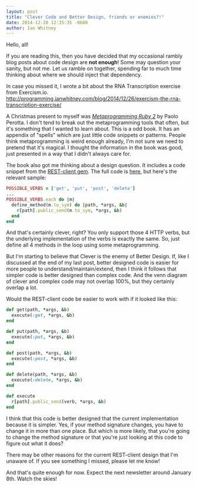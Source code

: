 ```yaml
---
layout: post
title: "Clever Code and Better Design, friends or enemies?!"
date: 2014-12-28 12:35:35 -0600
author: Ian Whitney
---
```


Hello, all!

If you are reading this, then you have decided that my occasional rambly blog posts about code design are **not enough**! Some may question your sanity, but not me. Let us ramble on together, spending far to much time thinking about where we should inject that dependency.

In case you missed it, I wrote a bit about the RNA Transcription exercise from Exercism.io. http://programming.ianwhitney.com/blog/2014/12/26/exercism-the-rna-transcription-exercise/

A Christmas present to myself was [_Metaprogramming Ruby 2_](https://pragprog.com/book/ppmetr2/metaprogramming-ruby-2) by Paolo Perotta. I don't tend to break out the metaprogramming tools that often, but it's something that I wanted to learn about. This is a odd book. It has an appendix of "spells" which are just little code snippets or patterns. People think metaprogramming is weird enough already, I'm not sure we need to pretend that it's magical. I thought the information in the book was good, just presented in a way that I didn't always care for.

The book also got me thinking about a design question. It includes a code snippet from the [REST-client gem](https://github.com/rest-client/rest-client). The full code is [here](https://github.com/rest-client/rest-client/blob/04f1e80a7fdcb319222f74b4a1a1610d41ed2ade/bin/restclient), but here's the relevant sample:

```ruby
POSSIBLE_VERBS = ['get', 'put', 'post', 'delete']
...
POSSIBLE_VERBS.each do |m|
  define_method(m.to_sym) do |path, *args, &b|
    r[path].public_send(m.to_sym, *args, &b)
  end
end
```

And that's certainly clever, right? You only support those 4 HTTP verbs, but the underlying implementation of the verbs is exactly the same. So, just define all 4 methods in the loop using some metaprogramming.

But I'm starting to believe that Clever is the enemy of Better Design. If, like I discussed at the end of my last post, better designed code is easier for more people to understand/maintain/extend, then I think it follows that simpler code is better designed than complex code. And the venn diagram of clever and complex code may not overlap 100%, but they certainly overlap a lot.

Would the REST-client code be easier to work with if it looked like this:

```ruby
def get(path, *args, &b)
  execute(:get, *args, &b)
end

def put(path, *args, &b)
  execute(:put, *args, &b)
end

def post(path, *args, &b)
  execute(:post, *args, &b)
end

def delete(path, *args, &b)
  execute(:delete, *args, &b)
end

def execute
  r[path].public_send(verb, *args, &b)
end
```

I think that this code is better designed that the current implementation because it is simpler. Yes, if your method signature changes, you have to change it in more than one place. But which is more likely, that you're going to change the method signature or that you're just looking at this code to figure out what it does?

There may be other reasons for the current REST-client design that I'm unaware of. If you see something I missed, please let me know!

And that's quite enough for now. Expect the next newsletter around January 8th. Watch the skies!

